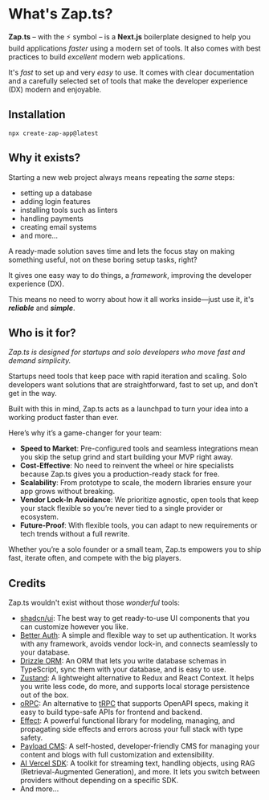 # What's Zap.ts?

**Zap.ts** – with the ⚡️ symbol – is a **Next.js** boilerplate designed to help you build applications _faster_ using a modern set of tools. It also comes with best practices to build _excellent_ modern web applications.

It's _fast_ to set up and very _easy_ to use. It comes with clear documentation and a carefully selected set of tools that make the developer experience (DX) modern and enjoyable.

## Installation

```env
npx create-zap-app@latest
```

## Why it exists?

Starting a new web project always means repeating the _same_ steps:

- setting up a database
- adding login features
- installing tools such as linters
- handling payments
- creating email systems
- and more...

A ready-made solution saves time and lets the focus stay on making something useful, not on these boring setup tasks, right?

It gives one easy way to do things, a _framework_, improving the developer experience (DX).

This means no need to worry about how it all works inside—just use it, it's _**reliable**_ and _**simple**_.

## Who is it for?

_Zap.ts is designed for startups and solo developers who move fast and demand simplicity._

Startups need tools that keep pace with rapid iteration and scaling. Solo developers want solutions that are straightforward, fast to set up, and don’t get in the way.

Built with this in mind, Zap.ts acts as a launchpad to turn your idea into a working product faster than ever.

Here’s why it’s a game-changer for your team:

- **Speed to Market**: Pre-configured tools and seamless integrations mean you skip the setup grind and start building your MVP right away.
- **Cost-Effective**: No need to reinvent the wheel or hire specialists because Zap.ts gives you a production-ready stack for free.
- **Scalability**: From prototype to scale, the modern libraries ensure your app grows without breaking.
- **Vendor Lock-In Avoidance**: We prioritize agnostic, open tools that keep your stack flexible so you’re never tied to a single provider or ecosystem.
- **Future-Proof**: With flexible tools, you can adapt to new requirements or tech trends without a full rewrite.

Whether you’re a solo founder or a small team, Zap.ts empowers you to ship fast, iterate often, and compete with the big players.

## Credits

Zap.ts wouldn't exist without those _wonderful_ tools:

- [shadcn/ui](https://ui.shadcn.com/): The best way to get ready-to-use UI components that you can customize however you like.
- [Better Auth](https://better-auth.com/): A simple and flexible way to set up authentication. It works with any framework, avoids vendor lock-in, and connects seamlessly to your database.
- [Drizzle ORM](https://orm.drizzle.team/): An ORM that lets you write database schemas in TypeScript, sync them with your database, and is easy to use.
- [Zustand](https://zustand-demo.pmnd.rs/): A lightweight alternative to Redux and React Context. It helps you write less code, do more, and supports local storage persistence out of the box.
- [oRPC](https://orpc.unnoq.com/): An alternative to [tRPC](https://trpc.io/) that supports OpenAPI specs, making it easy to build type-safe APIs for frontend and backend.
- [Effect](https://effect.website/): A powerful functional library for modeling, managing, and propagating side effects and errors across your full stack with type safety.
- [Payload CMS](https://payloadcms.com/): A self-hosted, developer-friendly CMS for managing your content and blogs with full customization and extensibility.
- [AI Vercel SDK](https://sdk.vercel.ai/): A toolkit for streaming text, handling objects, using RAG (Retrieval-Augmented Generation), and more. It lets you switch between providers without depending on a specific SDK.
- And more...
